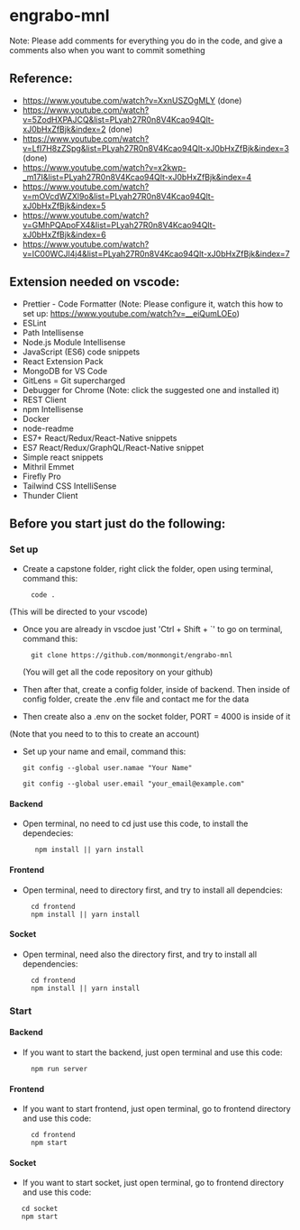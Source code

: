# engrabo-mnl

Note: Please add comments for everything you do in the code, and give a comments also when you want to commit something

## Reference:

- https://www.youtube.com/watch?v=XxnUSZOgMLY (done)
- https://www.youtube.com/watch?v=5ZodHXPAJCQ&list=PLyah27R0n8V4Kcao94Qlt-xJ0bHxZfBjk&index=2 (done) 
- https://www.youtube.com/watch?v=LfI7H8zZSpg&list=PLyah27R0n8V4Kcao94Qlt-xJ0bHxZfBjk&index=3 (done)
- https://www.youtube.com/watch?v=x2kwp-_m17I&list=PLyah27R0n8V4Kcao94Qlt-xJ0bHxZfBjk&index=4 
- https://www.youtube.com/watch?v=mOVcdWZXl9o&list=PLyah27R0n8V4Kcao94Qlt-xJ0bHxZfBjk&index=5 
- https://www.youtube.com/watch?v=GMhPQApoFX4&list=PLyah27R0n8V4Kcao94Qlt-xJ0bHxZfBjk&index=6
- https://www.youtube.com/watch?v=IC00WCJl4j4&list=PLyah27R0n8V4Kcao94Qlt-xJ0bHxZfBjk&index=7

## Extension needed on vscode:

- Prettier - Code Formatter
  (Note: Please configure it, watch this how to set up: https://www.youtube.com/watch?v=__eiQumLOEo)
- ESLint
- Path Intellisense
- Node.js Module Intellisense
- JavaScript (ES6) code snippets
- React Extension Pack
- MongoDB for VS Code
- GitLens = Git supercharged
- Debugger for Chrome
  (Note: click the suggested one and installed it)
- REST Client
- npm Intellisense
- Docker
- node-readme
- ES7+ React/Redux/React-Native snippets
- ES7 React/Redux/GraphQL/React-Native snippet
- Simple react snippets
- Mithril Emmet
- Firefly Pro
- Tailwind CSS IntelliSense
- Thunder Client

## Before you start just do the following:

### Set up
- Create a capstone folder, right click the folder, open using terminal, command this:
  ```
    code .
  ```
(This will be directed to your vscode)

- Once you are already in vscdoe just 'Ctrl + Shift + `' to go on terminal, command this:
  ```
    git clone https://github.com/monmongit/engrabo-mnl
  ```
  (You will get all the code repository on your github)

- Then after that, create a config folder, inside of backend. Then inside of config folder, create the .env file and contact me for the data
- Then create also a .env on the socket folder, PORT = 4000 is inside of it

(Note that you need to to this to create an account)
- Set up your name and email, command this:
  ```
  git config --global user.namae "Your Name"

  git config --global user.email "your_email@example.com"
  ```

#### Backend
- Open terminal, no need to cd just use this code, to install the dependecies:
  ```
     npm install || yarn install
  ```

#### Frontend
- Open terminal, need to directory first, and try to install all dependcies:
  ```
    cd frontend
    npm install || yarn install
  ```

#### Socket
- Open terminal, need also the directory first, and try to install all dependencies:
  ```
    cd frontend
    npm install || yarn install
  ```

### Start

#### Backend
- If you want to start the backend, just open terminal and use this code:
  ```
    npm run server
  ```

#### Frontend
- If you want to start frontend, just open terminal, go to frontend directory and use this code:
  ```
    cd frontend
    npm start
  ```
#### Socket
- If you want to start socket, just open terminal, go to frontend directory and use this code:
 ```
    cd socket
    npm start
 ```
